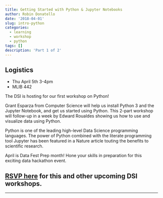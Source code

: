 ```yaml
---
title: Getting Started with Python & Jupyter Notebooks
author: Robin Donatello
date: '2018-04-01'
slug: intro-python
categories:
  - learning
  - workshop
  - python
tags: []
description: 'Part 1 of 2'
---
```


## Logistics
* Thu April 5th 3-4pm 
* MLIB 442

The DSI is hosting for our first workshop on Python! 

Grant Esparza from Computer Science will help us install Python 3 and the Jupyter Notebook, and get us started using Python. This 2-part workshop will follow-up in a week by Edward Roualdes showing us how to use and visualize data using Python. 

Python is one of the leading high-level Data Science programming languages. The power of Python combined with the literate programming tool Jupyter has been featured in a Nature article touting the benefits to scientific research.

April is Data Fest Prep month! Hone your skills in preparation for this exciting data hackathon event.

## [RSVP here](https://goo.gl/forms/mMUf1QRezqAY0ID03) for this and other upcoming DSI workshops. 

----



